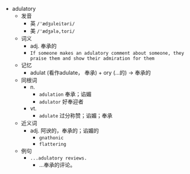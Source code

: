 - adulatory
  - 发音
    - 英 `/'ædʒuleitəri/`
    - 美 `/'ædʒələ,tori/`
  - 词义
    - adj. 奉承的
    - `If someone makes an adulatory comment about someone, they praise them and show their admiration for them`
  - 记忆
    - adulat (看作adulate， 奉承) + ory (…的) → 奉承的
  - 同根词
    - n.
      - `adulation` 奉承；谄媚
      - `adulator` 好奉迎者
    - vt.
      - `adulate` 过分称赞；谄媚；奉承
  - 近义词
    - adj. 阿谀的，奉承的；谄媚的
      - `gnathonic`
      - `flattering`
  - 例句
    - `...adulatory reviews.`
      - …奉承的评论。

